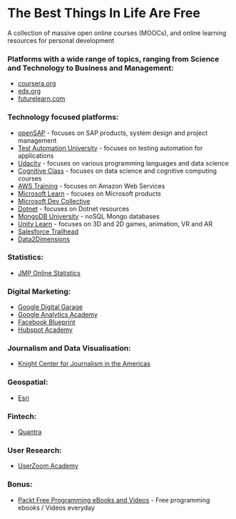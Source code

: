 # The Best Things In Life Are Free
A collection of massive open online courses (MOOCs), and online learning resources for personal development 

### Platforms with a wide range of topics, ranging from Science and Technology to Business and Management: ###
- [coursera.org](https://www.coursera.org)
- [edx.org](https://www.edx.org)
- [futurelearn.com](https://www.futurelearn.com)

### Technology focused platforms: ###
- [openSAP](https://open.sap.com) - focuses on SAP products, system design and project management
- [Test Automation University](https://testautomationu.applitools.com/) - focuses on testing automation for applications
- [Udacity](https://www.udacity.com/courses/all) - focuses on various programming languages and data science
- [Cognitive Class](https://cognitiveclass.ai/) - focuses on data science and cognitive computing courses
- [AWS Training](https://www.aws.training/LearningLibrary) - focuses on Amazon Web Services
- [Microsoft Learn](https://docs.microsoft.com/en-us/learn/) - focuses on Microsoft products
- [Microsoft Dev Collective](https://developer.microsoft.com/en-us/collective/learning/paths)
- [Dotnet](https://dotnet.microsoft.com/learn) - focuses on Dotnet resources 
- [MongoDB University](https://university.mongodb.com/) - noSQL Mongo databases
- [Unity Learn](https://learn.unity.com/) - focuses on 3D and 2D games, animation, VR and AR
- [Salesforce Trailhead](https://trailhead.salesforce.com/en/home) 
- [Data2Dimensions](https://d2academics.thinkific.com/collections)

### Statistics: ###
- [JMP Online Statistics](https://www.jmp.com/en_us/online-statistics-course.html)

### Digital Marketing: ###
- [Google Digital Garage](https://learndigital.withgoogle.com/digitalgarage/courses)
- [Google Analytics Academy](https://analytics.google.com/analytics/academy/)
- [Facebook Blueprint](https://www.facebookblueprint.com/student/catalog)
- [Hubspot Academy](https://academy.hubspot.com/)

### Journalism and Data Visualisation: ###
- [Knight Center for Journalism in the Americas](https://journalismcourses.org/)

### Geospatial: ###
- [Esri](https://www.esri.com/training/mooc-going-places-courses/)

### Fintech: ###
- [Quantra](https://quantra.quantinsti.com/courses?is_paid=0)

### User Research: ###
- [UserZoom Academy](https://academy.userzoom.com/) 


### Bonus: ###
- [Packt Free Programming eBooks and Videos](https://www.packtpub.com/packt/offers/free-learning) - Free programming ebooks / Videos everyday
